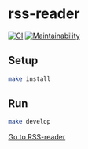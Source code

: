 # rss-reader

[![CI](https://github.com/iamafansev/frontend-project-lvl3/workflows/CI/badge.svg)](https://github.com/iamafansev/frontend-project-lvl3/actions)
[![Maintainability](https://api.codeclimate.com/v1/badges/a613539e4d215cd6fda0/maintainability)](https://codeclimate.com/github/iamafansev/frontend-project-lvl3/maintainability)

## Setup

```sh
make install
```

## Run

```sh
make develop
```

[Go to RSS-reader](https://rss-reader.iamafansev.vercel.app/)
